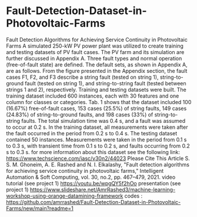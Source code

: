 # Fault-Detection-Dataset-in-Photovoltaic-Farms
Fault Detection Algorithms for Achieving Service Continuity in Photovoltaic Farms
A simulated 250-kW PV power plant was utilized to create training and testing datasets of PV fault cases. The PV farm and its simulation are further discussed in Appendix A. Three fault types and normal operation (free-of-fault state) are defined. The default sets, as shown in Appendix A, are as follows. From the figure presented in the Appendix section, the fault cases F1, F2, and F3 describe a string fault (tested on string 1), string-to-ground fault (tested on string 1), and string-to-string fault (tested between strings 1 and 2), respectively. Training and testing datasets were built. The training dataset included 600 instances, each with 30 features and one column for classes or categories. Tab. 1 shows that the dataset included 100 (16.67%) free-of-fault cases, 153 cases (25.5%) of string faults, 149 cases (24.83%) of string-to-ground faults, and 198 cases (33%) of string-to-string faults. The total simulation time was 0.4 s, and a fault was assumed to occur at 0.2 s. In the training dataset, all measurements were taken after the fault occurred in the period from 0.2 s to 0.4 s. The testing dataset contained 50 instances. Measurements were taken in the period from 0.1 s to 0.3 s, with transient time from 0.1 s to 0.2 s, and faults occurring from 0.2 s to 0.3 s.
for more information about this dataset see the following link:
https://www.techscience.com/iasc/v30n2/44023
Please Cite This Article
S. S. M. Ghoneim, A. E. Rashed and N. I. Elkalashy, "Fault detection algorithms for achieving service continuity in photovoltaic farms," Intelligent Automation & Soft Computing, vol. 30, no.2, pp. 467–479, 2021. 
video tutorial (see project 1)
https://youtu.be/wpgQY5f2hOo
presentation (see project 1)
https://www.slideshare.net/AmrRashed3/machine-learning-workshop-using-orange-datamining-framework
codes :
https://github.com/amrrashed/Fault-Detection-Dataset-in-Photovoltaic-Farms/new/main?readme=1
